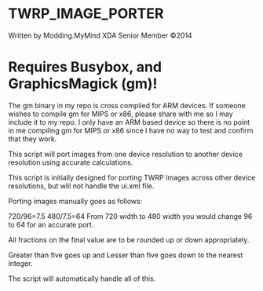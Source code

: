 TWRP_IMAGE_PORTER
=================

Written by Modding.MyMind
XDA Senior Member ©2014

# Requires Busybox, and GraphicsMagick (gm)!

The gm binary in my repo is cross compiled for ARM devices. If someone wishes to compile gm for MIPS or x86, please share with me so I may include it to my repo. I only have an ARM based device so there is no point in me compiling gm for MIPS or x86 since I have no way to test and confirm that they work.

This script will port images from one device resolution to another device resolution using accurate calculations.

This script is initially designed for porting TWRP Images across other device resolutions, but will not handle the ui.xml file.

Porting images manually goes as follows:

720/96=7.5
480/7.5=64
From 720 width to 480 width you would change 96 to 64 for an accurate port.

All fractions on the final value are to be rounded up or down appropriately.

Greater than five goes up and Lesser than five goes down to the nearest integer.

The script will automatically handle all of this.
